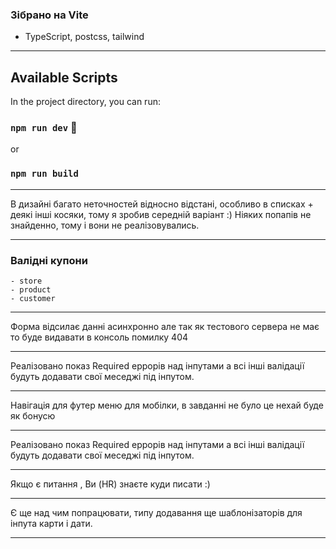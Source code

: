 ### Зібрано на Vite

+ TypeScript, postcss, tailwind

------------

## Available Scripts

In the project directory, you can run:

### `npm run dev` :tada:
or
### `npm run build`

------------

В дизайні багато неточностей відносно відстані, особливо в списках + деякі інші косяки, тому я зробив середній варіант :)
Ніяких попапів не знайденно, тому і вони не реалізовувались.

------------

### Валідні купони
    - store
    - product
    - customer

------------

Форма відсилає данні асинхронно але так як тестового сервера не має то буде видавати в консоль помилку 404

------------

Реалізовано показ Required еррорів над інпутами а всі інші валідації будуть додавати свої меседжі під інпутом.

------------

Навігація для футер меню для мобілки, в завданні не було це нехай буде як бонусю

------------

Реалізовано показ Required еррорів над інпутами а всі інші валідації будуть додавати свої меседжі під інпутом.

------------

Якщо є питання , Ви (HR) знаєте куди писати :)

------------

Є ще над чим попрацювати, типу додавання ще шаблонізаторів для інпута карти і дати.

------------
